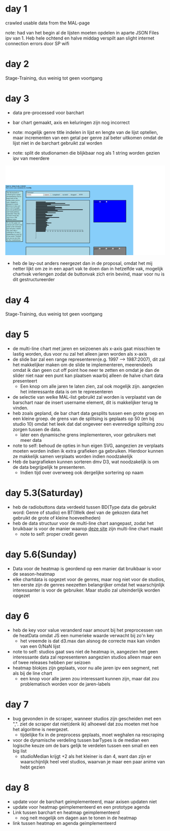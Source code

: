 # day 1
  crawled usable data from the MAL-page

  note: had van het begin al de lijsten moeten opdelen in aparte JSON Files ipv van 1. Heb hele ochtend en halve middag verspilt aan slight internet connection errors door SP wifi
# day 2
  Stage-Training, dus weinig tot geen voortgang
# day 3
  * data pre-processed voor barchart
  * bar chart gemaakt, axis en keluringen zijn nog incorrect

  * note: mogelijk genre title indelen in lijst en lengte van de lijst optellen, maar incrementen van een getal per genre zal beter uitkomen omdat de lijst niet in de barchart gebruikt zal worden

  * note: split de studionamen die blijkbaar nog als 1 string worden gezien ipv van meerdere

  ![alt text](doc/proto_1.png)
  * heb de lay-out anders neergezet dan in de proposal, omdat het mij netter lijkt om ze in een apart vak te doen dan in hetzelfde vak, mogelijk chartvak verlengen zodat de buttonvak zich erin bevind, maar voor nu is dit gestructureerder
# day 4
  Stage-Training, dus weinig tot geen voortgang
# day 5
  * de multi-line chart met jaren en seizoenen als x-axis gaat misschien te lastig worden, dus voor nu zal het alleen jaren worden als x-axis
  * de slide bar zal een range representeren(e.g. 1997 --> 1987:2007), dit zal het makkelijker maken om de slide te implementeren, meerendeels omdat ik dan geen cut off point hoe neer te zetten en omdat je dan de slider niet naar een punt kan plaatsen waarbij alleen de halve chart data presenteert
    * Een knop om alle jaren te laten zien, zal ook mogelijk zijn. aangezien het interessante data is om te representeren
  * de selectie van welke MAL-list gebruikt zal worden is verplaatst van de barschart naar de insert username element, dit is makkelijker terug te vinden.
  * heb zoals gepland, de bar chart data gesplits tussen een grote groep en een kleine groep. de grens van de splitsing is geplaats op 50 (en bij studio 10) omdat het leek dat dat ongeveer een evenredige splitsing zou zorgen tussen de data.
    * later een dynamische grens implementeren, voor gebruikers met meer data
  * note to self: behoud de opties in hun eigen SVG, aangezien ze verplaats moeten worden indien ik extra grafieken ga gebruiken. Hierdoor kunnen ze makkelijk samen verplaats worden indien noodzakelijk
  * Heb de bargrafieken kunnen sorteren dmv D3, wat noodzakelijk is om de data begrijpelijk te presenteren.      
    * Indien tijd over overweeg ook dergelijke sortering op naam

# day 5.3(Saturday)
  * heb de radiobuttons data verdeeld tussen BD(Type data die gebruikt word: Genre of studio) en BT(Welk deel van de gekozen data het gebruikt de grote of kleine hoeveelheden)
  * heb de data structuur voor de multi-line chart aangepast, zodat het bruikbaar is voor de manier waarop [deze site](https://codepen.io/anon/pen/Jwewwg?editors=1012) zijn multi-line chart maakt
    *  note to self: proper credit geven
# day 5.6(Sunday)
 * Data voor de heatmap is geordend op een manier dat bruikbaar is voor de season-heatmap
 * elke chartdata is opgezet voor de genres, maar nog niet voor de studios, ten eerste zijn de genres neezetten belangrijker omdat het waarschijnlijk interessanter is voor de gebruiker. Maar studio zal uiteinderlijk worden opgezet

# day 6
 * heb de key voor value veranderd naar amount bij het preprocessen van de heatData omdat JS een numerieke waarde verwacht bij zo'n key
    * het vreemde is dat d3.max dan alsnog de correcte max kan vinden van een 0/NaN lijst
 * note to self: studios gaat sws niet de heatmap in, aangezien het geen interessante data zal representeren aangezien studios alleen maar een of twee releases hebben per seizoen
 * heatmap blokjes zijn geplaats, voor nu alle jaren ipv een segment, net als bij de line chart
   * een knop voor alle jaren zou interessant kunnen zijn, maar dat zou problematisch worden voor de jaren-labels

# day 7
 * bug gevonden in de scraper, wanneer studios zijn gescheiden met een ",". ziet de scraper dat niet(denk ik) alhoewel dat zou moeten met hoe het algoritme is neergezet.
   *  tijdelijke fix in de preprocess geplaats, moet weghalen na rescraping
 * voor de dynamische verdeling tussen barTypes is de median een logische keuze om de bars gelijk te verdelen tussen een small en een big list
   *  studioMedian krijgt +2 als het kleiner is dan 4, want dan zijn er waarschijnlijk heel veel studios, waarvan je maar een paar anime van hebt gezien
# day 8
  * update voor de barchart geimplementeerd, maar axisen updaten niet
  * update voor heatmap geimplementeerd en een prototype agenda
  * Link tussen barchart en heatmap geimplementeerd
      * nog neit mogelijk om dagen aan te tonen in de heatmap
  * link tussen heatmap en agenda geimplementeerd
